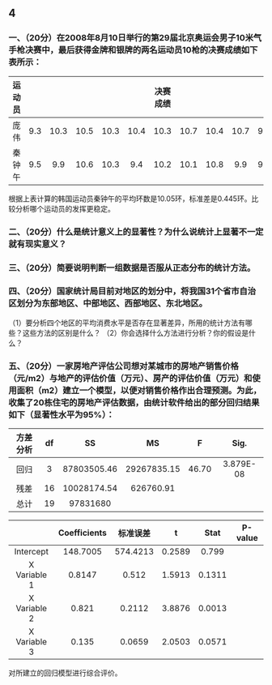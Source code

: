 ## 4
### 一、（20分）在2008年8月10日举行的第29届北京奥运会男子10米气手枪决赛中，最后获得金牌和银牌的两名运动员10枪的决赛成绩如下表所示：
|运动员||||||决赛成绩|||||
|:---|:-:|:-:|:-:|:-:|:-:|:-:|:-:|:-:|:-:|:-:|
|庞伟|9.3|10.3|10.5|10.3|10.4|10.3|10.7|10.4|10.7|9.3|
|秦钟午|9.5|9.9|10.6|10.3|9.4|10.2|10.1|10.8|9.9|9.8|

根据上表计算的韩国运动员秦钟午的平均环数是10.05环，标准差是0.445环。比较分析哪个运动员的发挥更稳定。

### 二、（20分）什么是统计意义上的显著性？为什么说统计上显著不一定就有现实意义？

### 三、（20分）简要说明判断一组数据是否服从正态分布的统计方法。

### 四、（20分）国家统计局目前对地区的划分中，将我国31个省市自治区划分为东部地区、中部地区、西部地区、东北地区。
（1）要分析四个地区的平均消费水平是否存在显著差异，所用的统计方法有哪些？这些方法的区别是什么？
（2）你会选择什么方法进行分析？你的假设是什么？

### 五、（20分）一家房地产评估公司想对某城市的房地产销售价格（元/m2）与地产的评估价值（万元）、房产的评估价值（万元）和使用面积（m2）建立一个模型，以便对销售价格作出合理预测。为此，收集了20栋住宅的房地产评估数据，由统计软件给出的部分回归结果如下（显著性水平为95%）：
					
|方差分析|df|SS|MS|F|Sig.|
|:-:|:-:|:-:|:-:|:-:|:-:|
|回归|3|87803505.46|29267835.15|46.70|3.879E-08|
|残差|16|10028174.54|626760.91|||		
|总计|19|97831680||||	　	　	　
					

||Coefficients|标准误差|t|Stat|P-value|
|:-:|:-:|:-:|:-:|:-:|:-:|
|Intercept|148.7005|574.4213|0.2589|0.799|
|X Variable 1|0.8147|0.512|1.5913|0.1311|
|X Variable 2|0.821|0.2112|3.8876|0.0013|
|X Variable 3|0.135|0.0659|2.0503|0.0571|
对所建立的回归模型进行综合评价。
